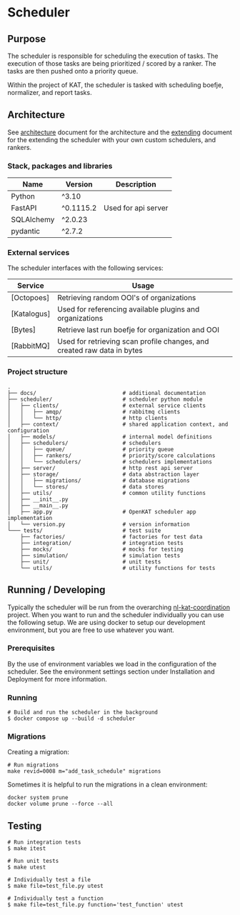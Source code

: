 # Scheduler

## Purpose

The scheduler is responsible for scheduling the execution of tasks. The
execution of those tasks are being prioritized / scored by a ranker. The tasks
are then pushed onto a priority queue.

Within the project of KAT, the scheduler is tasked with scheduling boefje,
normalizer, and report tasks.

## Architecture

See
[architecture](https://github.com/minvws/nl-kat-coordination/tree/main/mula/docs/architecture.md)
document for the architecture and the
[extending](https://github.com/minvws/nl-kat-coordination/tree/main/mula/docs/extending.md)
document for the extending the scheduler with your own custom schedulers, and
rankers.

### Stack, packages and libraries

| Name       | Version   | Description         |
| ---------- | --------- | ------------------- |
| Python     | ^3.10     |                     |
| FastAPI    | ^0.1115.2 | Used for api server |
| SQLAlchemy | ^2.0.23   |                     |
| pydantic   | ^2.7.2    |                     |

### External services

The scheduler interfaces with the following services:

| Service     | Usage                                                                   |
| ----------- | ----------------------------------------------------------------------- |
| [Octopoes]  | Retrieving random OOI's of organizations                                |
| [Katalogus] | Used for referencing available plugins and organizations                |
| [Bytes]     | Retrieve last run boefje for organization and OOI                       |
| [RabbitMQ]  | Used for retrieving scan profile changes, and created raw data in bytes |

### Project structure

```
.
├── docs/                           # additional documentation
├── scheduler/                      # scheduler python module
│   ├── clients/                    # external service clients
│   │   ├── amqp/                   # rabbitmq clients
│   │   └── http/                   # http clients
│   ├── context/                    # shared application context, and configuration
│   ├── models/                     # internal model definitions
│   ├── schedulers/                 # schedulers
│   │   ├── queue/                  # priority queue
│   │   ├── rankers/                # priority/score calculations
│   │   └── schedulers/             # schedulers implementations
│   ├── server/                     # http rest api server
│   ├── storage/                    # data abstraction layer
│   │   ├── migrations/             # database migrations
│   │   └── stores/                 # data stores
│   ├── utils/                      # common utility functions
│   ├── __init__.py
│   ├── __main__.py
│   ├── app.py                      # OpenKAT scheduler app implementation
│   └── version.py                  # version information
└─── tests/                         # test suite
    ├── factories/                  # factories for test data
    ├── integration/                # integration tests
    ├── mocks/                      # mocks for testing
    ├── simulation/                 # simulation tests
    ├── unit/                       # unit tests
    └── utils/                      # utility functions for tests
```

## Running / Developing

Typically the scheduler will be run from the overarching
[nl-kat-coordination](https://github.com/minvws/nl-kat-coordination) project.
When you want to run and the scheduler individually you can use the following
setup. We are using docker to setup our development environment, but you are
free to use whatever you want.

### Prerequisites

By the use of environment variables we load in the configuration of the
scheduler. See the environment settings section under Installation and Deployment for more information.

### Running

```
# Build and run the scheduler in the background
$ docker compose up --build -d scheduler
```

### Migrations

Creating a migration:

```
# Run migrations
make revid=0008 m="add_task_schedule" migrations
```

Sometimes it is helpful to run the migrations in a clean environment:

```
docker system prune
docker volume prune --force --all
```

## Testing

```
# Run integration tests
$ make itest

# Run unit tests
$ make utest

# Individually test a file
$ make file=test_file.py utest

# Individually test a function
$ make file=test_file.py function='test_function' utest
```
